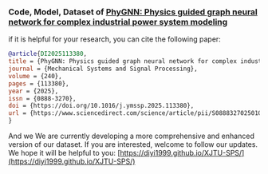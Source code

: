 ### Code, Model, Dataset of [PhyGNN: Physics guided graph neural network for complex industrial power system modeling](https://www.sciencedirect.com/science/article/pii/S0888327025010817)


if it is helpful for your research, you can cite the following paper:
```bibtex
@article{DI2025113380,
title = {PhyGNN: Physics guided graph neural network for complex industrial power system modeling},
journal = {Mechanical Systems and Signal Processing},
volume = {240},
pages = {113380},
year = {2025},
issn = {0888-3270},
doi = {https://doi.org/10.1016/j.ymssp.2025.113380},
url = {https://www.sciencedirect.com/science/article/pii/S0888327025010817}
}
```


And we We are currently developing a more comprehensive and enhanced version of our dataset. If you are interested, welcome to follow our updates. We hope it will be helpful to you: [https://diyi1999.github.io/XJTU-SPS/](https://diyi1999.github.io/XJTU-SPS/)